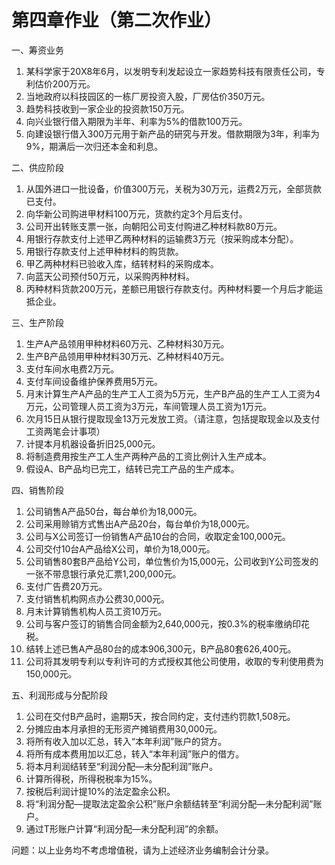 # 第四章作业（第二次作业）

一、筹资业务

1. 某科学家于20X8年6月，以发明专利发起设立一家趋势科技有限责任公司，专利估价200万元。
1. 当地政府以科技园区的一栋厂房投资入股，厂房估价350万元。
1. 趋势科技收到一家企业的投资款150万元。
1. 向兴业银行借入期限为半年、利率为5%的借款100万元。
1. 向建设银行借入300万元用于新产品的研究与开发。借款期限为3年，利率为9%，期满后一次归还本金和利息。

二、供应阶段

1. 从国外进口一批设备，价值300万元，关税为30万元，运费2万元，全部货款已支付。
1. 向华新公司购进甲材料100万元，货款约定3个月后支付。
1. 公司开出转账支票一张，向朝阳公司支付购进乙种材料款80万元。
1. 用银行存款支付上述甲乙两种材料的运输费3万元（按采购成本分配）。
1. 用银行存款支付上述甲种材料的购货款。
1. 甲乙两种材料已验收入库，结转材料的采购成本。
1. 向蓝天公司预付50万元，以采购丙种材料。
1. 丙种材料货款200万元，差额已用银行存款支付。丙种材料要一个月后才能运抵企业。

三、生产阶段

1. 生产A产品领用甲种材料60万元、乙种材料30万元。
1. 生产B产品领用甲种材料30万元、乙种材料40万元。
1. 支付车间水电费2万元。
1. 支付车间设备维护保养费用5万元。
1. 月末计算生产A产品的生产工人工资为5万元，生产B产品的生产工人工资为4万元，公司管理人员工资为3万元，车间管理人员工资为1万元。
1. 次月15日从银行提取现金13万元发放工资。（请注意，包括提取现金以及支付工资两笔会计事项）
1. 计提本月机器设备折旧25,000元。
1. 将制造费用按生产工人生产两种产品的工资比例计入生产成本。
1. 假设A、B产品均已完工，结转已完工产品的生产成本。

四、销售阶段

1. 公司销售A产品50台，每台单价为18,000元。
1. 公司采用赊销方式售出A产品20台，每台单价为18,000元。
1. 公司与X公司签订一份销售A产品10台的合同，收取定金100,000元。
1. 公司交付10台A产品给X公司，单价为18,000元。
1. 公司销售80套B产品给Y公司，单位售价为15,000元，公司收到Y公司签发的一张不带息银行承兑汇票1,200,000元。
1. 支付广告费20万元。
1. 支付销售机构网点办公费30,000元。
1. 月末计算销售机构人员工资10万元。
1. 公司与客户签订的销售合同金额为2,640,000元，按0.3%的税率缴纳印花税。
1. 结转上述已售A产品80台的成本906,300元，B产品80套626,400元。
1. 公司将其发明专利以专利许可的方式授权其他公司使用，收取的专利使用费为150,000元。

五、利润形成与分配阶段

1. 公司在交付B产品时，逾期5天，按合同约定，支付违约罚款1,508元。
1. 分摊应由本月承担的无形资产摊销费用30,000元。
1. 将所有收入加以汇总，转入“本年利润”账户的贷方。
1. 将所有成本费用加以汇总，转入“本年利润”账户的借方。
1. 将本月利润结转至“利润分配—未分配利润”账户。
1. 计算所得税，所得税税率为15%。
1. 按税后利润计提10%的法定盈余公积。
1. 将“利润分配—提取法定盈余公积”账户余额结转至“利润分配—未分配利润”账户。
1. 通过T形账户计算“利润分配—未分配利润”的余额。

问题：以上业务均不考虑增值税，请为上述经济业务编制会计分录。